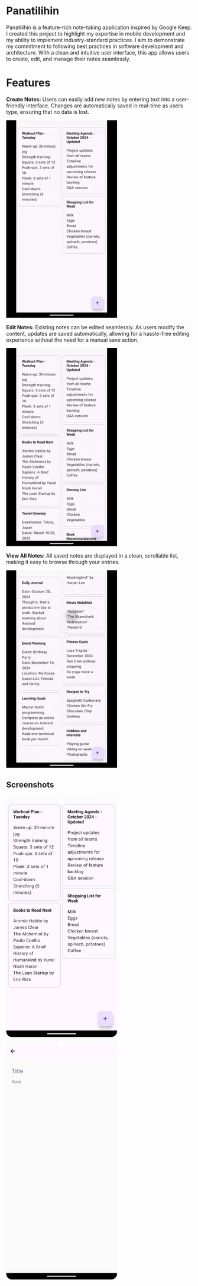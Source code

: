 # Panatilihin

Panatilihin is a feature-rich note-taking application inspired by Google Keep. I created this project to highlight my expertise in mobile development and my ability to implement industry-standard practices. I aim to demonstrate my commitment to following best practices in software development and architecture. With a clean and intuitive user interface, this app allows users to create, edit, and manage their notes seamlessly.

# Features

**Create Notes:** Users can easily add new notes by entering text into a user-friendly interface. Changes are automatically saved in real-time as users type, ensuring that no data is lost.

<img src="docs/images/create_note.gif" alt="Home Screen" width="300">

**Edit Notes:** Existing notes can be edited seamlessly. As users modify the content, updates are saved automatically, allowing for a hassle-free editing experience without the need for a manual save action.

<img src="docs/images/editting_note.gif" alt="Home Screen" width="300">

**View All Notes:** All saved notes are displayed in a clean, scrollable list, making it easy to browse through your entries.

<img src="docs/images/home_scroll.gif" alt="Home Screen" width="300">

## Screenshots
<img src="docs/images/home_screen.png" alt="Home Screen" width="300"> <img src="docs/images/note_screen.png" alt="Home Screen" width="300">
